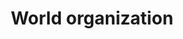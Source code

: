 ---
layout: frontend-template-documentation
sectionKey: Frontend templates
eleventyNavigation:
  parent: Finders
title: World organization
---